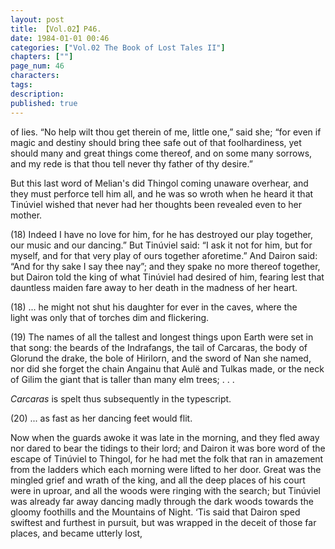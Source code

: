 ```yaml
---
layout: post
title: 【Vol.02】P46.
date: 1984-01-01 00:46
categories: ["Vol.02 The Book of Lost Tales II"]
chapters: [""]
page_num: 46
characters: 
tags: 
description: 
published: true
---
```


<p style="text-indent: 0;">
of lies. “No help wilt thou get therein of me, little one,” said she; “for even if magic and destiny should bring thee safe out of that foolhardiness, yet should many and great things come thereof, and on some many sorrows, and my rede is that thou tell never thy father of thy desire.”
</p>

But this last word of Melian's did Thingol coming unaware overhear, and they must perforce tell him all, and he was so wroth when he heard it that Tinúviel wished that never had her thoughts been revealed even to her mother.

(18)   Indeed I have no love for him, for he has destroyed our play together, our music and our dancing.” But Tinúviel said: “I ask it not for him, but for myself, and for that very play of ours together aforetime.” And Dairon said: “And for thy sake I say thee nay”; and they spake no more thereof together, but Dairon told the king of what Tinúviel had desired of him, fearing lest that dauntless maiden fare away to her death in the madness of her heart.

(18)   ... he might not shut his daughter for ever in the caves, where the<BR>light was only that of torches dim and flickering.

(19)   The names of all the tallest and longest things upon Earth were set in that song: the beards of the Indrafangs, the tail of Carcaras, the body of Glorund the drake, the bole of Hirilorn, and the sword of Nan she named, nor did she forget the chain Angainu that Aulë and Tulkas made, or the neck of Gilim the giant that is taller than many elm trees; . . .

<I>Carcaras</I> is spelt thus subsequently in the typescript.

(20)   ... as fast as her dancing feet would flit.

Now when the guards awoke it was late in the morning, and they fled away nor dared to bear the tidings to their lord; and Dairon it was bore word of the escape of Tinúviel to Thingol, for he had met the folk that ran in amazement from the ladders which each morning were lifted to her door. Great was the mingled grief and wrath of the king, and all the deep places of his court were in uproar, and all the woods were ringing with the search; but Tinúviel was already far away dancing madly through the dark woods towards the gloomy foothills and the Mountains of Night. ‘Tis said that Dairon sped swiftest and furthest in pursuit, but was wrapped in the deceit of those far places, and became utterly lost,

